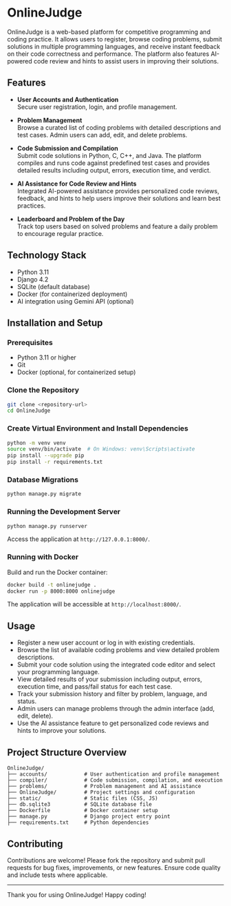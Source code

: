 # OnlineJudge

OnlineJudge is a web-based platform for competitive programming and coding practice. It allows users to register, browse coding problems, submit solutions in multiple programming languages, and receive instant feedback on their code correctness and performance. The platform also features AI-powered code review and hints to assist users in improving their solutions.

## Features

- **User Accounts and Authentication**  
  Secure user registration, login, and profile management.

- **Problem Management**  
  Browse a curated list of coding problems with detailed descriptions and test cases. Admin users can add, edit, and delete problems.

- **Code Submission and Compilation**  
  Submit code solutions in Python, C, C++, and Java. The platform compiles and runs code against predefined test cases and provides detailed results including output, errors, execution time, and verdict.

- **AI Assistance for Code Review and Hints**  
  Integrated AI-powered assistance provides personalized code reviews, feedback, and hints to help users improve their solutions and learn best practices.

- **Leaderboard and Problem of the Day**  
  Track top users based on solved problems and feature a daily problem to encourage regular practice.

## Technology Stack

- Python 3.11  
- Django 4.2  
- SQLite (default database)  
- Docker (for containerized deployment)  
- AI integration using Gemini API (optional)

## Installation and Setup

### Prerequisites

- Python 3.11 or higher  
- Git  
- Docker (optional, for containerized setup)

### Clone the Repository

```bash
git clone <repository-url>
cd OnlineJudge
```

### Create Virtual Environment and Install Dependencies

```bash
python -m venv venv
source venv/bin/activate  # On Windows: venv\Scripts\activate
pip install --upgrade pip
pip install -r requirements.txt
```

### Database Migrations

```bash
python manage.py migrate
```

### Running the Development Server

```bash
python manage.py runserver
```

Access the application at `http://127.0.0.1:8000/`.

### Running with Docker

Build and run the Docker container:

```bash
docker build -t onlinejudge .
docker run -p 8000:8000 onlinejudge
```

The application will be accessible at `http://localhost:8000/`.

## Usage

- Register a new user account or log in with existing credentials.  
- Browse the list of available coding problems and view detailed problem descriptions.  
- Submit your code solution using the integrated code editor and select your programming language.  
- View detailed results of your submission including output, errors, execution time, and pass/fail status for each test case.  
- Track your submission history and filter by problem, language, and status.  
- Admin users can manage problems through the admin interface (add, edit, delete).  
- Use the AI assistance feature to get personalized code reviews and hints to improve your solutions.

## Project Structure Overview

```
OnlineJudge/
├── accounts/            # User authentication and profile management
├── compiler/            # Code submission, compilation, and execution
├── problems/            # Problem management and AI assistance
├── OnlineJudge/         # Project settings and configuration
├── static/              # Static files (CSS, JS)
├── db.sqlite3           # SQLite database file
├── Dockerfile           # Docker container setup
├── manage.py            # Django project entry point
├── requirements.txt     # Python dependencies
```

## Contributing

Contributions are welcome! Please fork the repository and submit pull requests for bug fixes, improvements, or new features. Ensure code quality and include tests where applicable.

---

Thank you for using OnlineJudge! Happy coding!
